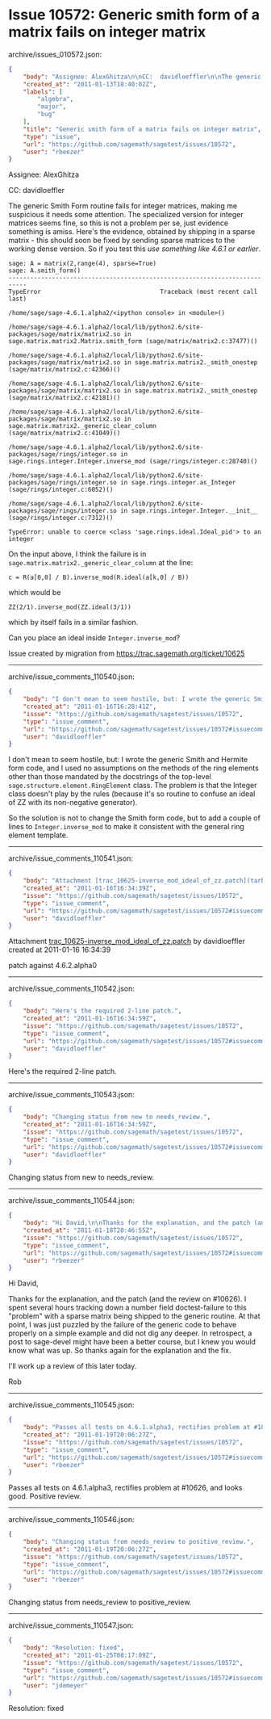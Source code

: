# Issue 10572: Generic smith form of a matrix fails on integer matrix

archive/issues_010572.json:
```json
{
    "body": "Assignee: AlexGhitza\n\nCC:  davidloeffler\n\nThe generic Smith Form routine fails for integer matrices, making me suspicious it needs some attention.  The specialized version for integer matrices seems fine, so this is not a problem per se, just evidence something is amiss.  Here's the evidence, obtained by shipping in a sparse matrix - this should soon be fixed by sending sparse matrices to the working dense version.  So if you test this *use something like 4.6.1 or earlier*.\n\n\n```\nsage: A = matrix(2,range(4), sparse=True)\nsage: A.smith_form()\n---------------------------------------------------------------------------\nTypeError                                 Traceback (most recent call last)\n\n/home/sage/sage-4.6.1.alpha2/<ipython console> in <module>()\n\n/home/sage/sage-4.6.1.alpha2/local/lib/python2.6/site-packages/sage/matrix/matrix2.so in sage.matrix.matrix2.Matrix.smith_form (sage/matrix/matrix2.c:37477)()\n\n/home/sage/sage-4.6.1.alpha2/local/lib/python2.6/site-packages/sage/matrix/matrix2.so in sage.matrix.matrix2._smith_onestep (sage/matrix/matrix2.c:42366)()\n\n/home/sage/sage-4.6.1.alpha2/local/lib/python2.6/site-packages/sage/matrix/matrix2.so in sage.matrix.matrix2._smith_onestep (sage/matrix/matrix2.c:42181)()\n\n/home/sage/sage-4.6.1.alpha2/local/lib/python2.6/site-packages/sage/matrix/matrix2.so in sage.matrix.matrix2._generic_clear_column (sage/matrix/matrix2.c:41049)()\n\n/home/sage/sage-4.6.1.alpha2/local/lib/python2.6/site-packages/sage/rings/integer.so in sage.rings.integer.Integer.inverse_mod (sage/rings/integer.c:28740)()\n\n/home/sage/sage-4.6.1.alpha2/local/lib/python2.6/site-packages/sage/rings/integer.so in sage.rings.integer.as_Integer (sage/rings/integer.c:6052)()\n\n/home/sage/sage-4.6.1.alpha2/local/lib/python2.6/site-packages/sage/rings/integer.so in sage.rings.integer.Integer.__init__ (sage/rings/integer.c:7312)()\n\nTypeError: unable to coerce <class 'sage.rings.ideal.Ideal_pid'> to an integer\n```\n\n\nOn the input above, I think the failure is in `sage.matrix.matrix2._generic_clear_column` at the line:\n\n\n```\nc = R(a[0,0] / B).inverse_mod(R.ideal(a[k,0] / B))\n```\n\n\nwhich would be \n\n\n```\nZZ(2/1).inverse_mod(ZZ.ideal(3/1))\n```\n\n\nwhich by itself fails in a similar fashion.\n\nCan you place an ideal inside `Integer.inverse_mod`?\n\nIssue created by migration from https://trac.sagemath.org/ticket/10625\n\n",
    "created_at": "2011-01-13T18:40:02Z",
    "labels": [
        "algebra",
        "major",
        "bug"
    ],
    "title": "Generic smith form of a matrix fails on integer matrix",
    "type": "issue",
    "url": "https://github.com/sagemath/sagetest/issues/10572",
    "user": "rbeezer"
}
```
Assignee: AlexGhitza

CC:  davidloeffler

The generic Smith Form routine fails for integer matrices, making me suspicious it needs some attention.  The specialized version for integer matrices seems fine, so this is not a problem per se, just evidence something is amiss.  Here's the evidence, obtained by shipping in a sparse matrix - this should soon be fixed by sending sparse matrices to the working dense version.  So if you test this *use something like 4.6.1 or earlier*.


```
sage: A = matrix(2,range(4), sparse=True)
sage: A.smith_form()
---------------------------------------------------------------------------
TypeError                                 Traceback (most recent call last)

/home/sage/sage-4.6.1.alpha2/<ipython console> in <module>()

/home/sage/sage-4.6.1.alpha2/local/lib/python2.6/site-packages/sage/matrix/matrix2.so in sage.matrix.matrix2.Matrix.smith_form (sage/matrix/matrix2.c:37477)()

/home/sage/sage-4.6.1.alpha2/local/lib/python2.6/site-packages/sage/matrix/matrix2.so in sage.matrix.matrix2._smith_onestep (sage/matrix/matrix2.c:42366)()

/home/sage/sage-4.6.1.alpha2/local/lib/python2.6/site-packages/sage/matrix/matrix2.so in sage.matrix.matrix2._smith_onestep (sage/matrix/matrix2.c:42181)()

/home/sage/sage-4.6.1.alpha2/local/lib/python2.6/site-packages/sage/matrix/matrix2.so in sage.matrix.matrix2._generic_clear_column (sage/matrix/matrix2.c:41049)()

/home/sage/sage-4.6.1.alpha2/local/lib/python2.6/site-packages/sage/rings/integer.so in sage.rings.integer.Integer.inverse_mod (sage/rings/integer.c:28740)()

/home/sage/sage-4.6.1.alpha2/local/lib/python2.6/site-packages/sage/rings/integer.so in sage.rings.integer.as_Integer (sage/rings/integer.c:6052)()

/home/sage/sage-4.6.1.alpha2/local/lib/python2.6/site-packages/sage/rings/integer.so in sage.rings.integer.Integer.__init__ (sage/rings/integer.c:7312)()

TypeError: unable to coerce <class 'sage.rings.ideal.Ideal_pid'> to an integer
```


On the input above, I think the failure is in `sage.matrix.matrix2._generic_clear_column` at the line:


```
c = R(a[0,0] / B).inverse_mod(R.ideal(a[k,0] / B))
```


which would be 


```
ZZ(2/1).inverse_mod(ZZ.ideal(3/1))
```


which by itself fails in a similar fashion.

Can you place an ideal inside `Integer.inverse_mod`?

Issue created by migration from https://trac.sagemath.org/ticket/10625





---

archive/issue_comments_110540.json:
```json
{
    "body": "I don't mean to seem hostile, but: I wrote the generic Smith and Hermite form code, and I used no assumptions on the methods of the ring elements other than those mandated by the docstrings of the top-level `sage.structure.element.RingElement` class. The problem is that the Integer class doesn't play by the rules (because it's so routine to confuse an ideal of ZZ with its non-negative generator).\n\nSo the solution is not to change the Smith form code, but to add a couple of lines to `Integer.inverse_mod` to make it consistent with the general ring element template.",
    "created_at": "2011-01-16T16:28:41Z",
    "issue": "https://github.com/sagemath/sagetest/issues/10572",
    "type": "issue_comment",
    "url": "https://github.com/sagemath/sagetest/issues/10572#issuecomment-110540",
    "user": "davidloeffler"
}
```

I don't mean to seem hostile, but: I wrote the generic Smith and Hermite form code, and I used no assumptions on the methods of the ring elements other than those mandated by the docstrings of the top-level `sage.structure.element.RingElement` class. The problem is that the Integer class doesn't play by the rules (because it's so routine to confuse an ideal of ZZ with its non-negative generator).

So the solution is not to change the Smith form code, but to add a couple of lines to `Integer.inverse_mod` to make it consistent with the general ring element template.



---

archive/issue_comments_110541.json:
```json
{
    "body": "Attachment [trac_10625-inverse_mod_ideal_of_zz.patch](tarball://root/attachments/some-uuid/ticket10625/trac_10625-inverse_mod_ideal_of_zz.patch) by davidloeffler created at 2011-01-16 16:34:39\n\npatch against 4.6.2.alpha0",
    "created_at": "2011-01-16T16:34:39Z",
    "issue": "https://github.com/sagemath/sagetest/issues/10572",
    "type": "issue_comment",
    "url": "https://github.com/sagemath/sagetest/issues/10572#issuecomment-110541",
    "user": "davidloeffler"
}
```

Attachment [trac_10625-inverse_mod_ideal_of_zz.patch](tarball://root/attachments/some-uuid/ticket10625/trac_10625-inverse_mod_ideal_of_zz.patch) by davidloeffler created at 2011-01-16 16:34:39

patch against 4.6.2.alpha0



---

archive/issue_comments_110542.json:
```json
{
    "body": "Here's the required 2-line patch.",
    "created_at": "2011-01-16T16:34:59Z",
    "issue": "https://github.com/sagemath/sagetest/issues/10572",
    "type": "issue_comment",
    "url": "https://github.com/sagemath/sagetest/issues/10572#issuecomment-110542",
    "user": "davidloeffler"
}
```

Here's the required 2-line patch.



---

archive/issue_comments_110543.json:
```json
{
    "body": "Changing status from new to needs_review.",
    "created_at": "2011-01-16T16:34:59Z",
    "issue": "https://github.com/sagemath/sagetest/issues/10572",
    "type": "issue_comment",
    "url": "https://github.com/sagemath/sagetest/issues/10572#issuecomment-110543",
    "user": "davidloeffler"
}
```

Changing status from new to needs_review.



---

archive/issue_comments_110544.json:
```json
{
    "body": "Hi David,\n\nThanks for the explanation, and the patch (and the review on #10626).  I spent several hours tracking down a number field doctest-failure to this \"problem\" with a sparse matrix being shipped to the generic routine.  At that point, I was just puzzled by the failure of the generic code to behave properly on a simple example and did not dig any deeper.  In retrospect, a post to sage-devel might have been a better course, but I knew you would know what was up.  So thanks again for the explanation and the fix.\n\nI'll work up a review of this later today.\n\nRob",
    "created_at": "2011-01-18T20:46:55Z",
    "issue": "https://github.com/sagemath/sagetest/issues/10572",
    "type": "issue_comment",
    "url": "https://github.com/sagemath/sagetest/issues/10572#issuecomment-110544",
    "user": "rbeezer"
}
```

Hi David,

Thanks for the explanation, and the patch (and the review on #10626).  I spent several hours tracking down a number field doctest-failure to this "problem" with a sparse matrix being shipped to the generic routine.  At that point, I was just puzzled by the failure of the generic code to behave properly on a simple example and did not dig any deeper.  In retrospect, a post to sage-devel might have been a better course, but I knew you would know what was up.  So thanks again for the explanation and the fix.

I'll work up a review of this later today.

Rob



---

archive/issue_comments_110545.json:
```json
{
    "body": "Passes all tests on 4.6.1.alpha3, rectifies problem at #10626, and looks good.  Positive review.",
    "created_at": "2011-01-19T20:06:27Z",
    "issue": "https://github.com/sagemath/sagetest/issues/10572",
    "type": "issue_comment",
    "url": "https://github.com/sagemath/sagetest/issues/10572#issuecomment-110545",
    "user": "rbeezer"
}
```

Passes all tests on 4.6.1.alpha3, rectifies problem at #10626, and looks good.  Positive review.



---

archive/issue_comments_110546.json:
```json
{
    "body": "Changing status from needs_review to positive_review.",
    "created_at": "2011-01-19T20:06:27Z",
    "issue": "https://github.com/sagemath/sagetest/issues/10572",
    "type": "issue_comment",
    "url": "https://github.com/sagemath/sagetest/issues/10572#issuecomment-110546",
    "user": "rbeezer"
}
```

Changing status from needs_review to positive_review.



---

archive/issue_comments_110547.json:
```json
{
    "body": "Resolution: fixed",
    "created_at": "2011-01-25T08:17:09Z",
    "issue": "https://github.com/sagemath/sagetest/issues/10572",
    "type": "issue_comment",
    "url": "https://github.com/sagemath/sagetest/issues/10572#issuecomment-110547",
    "user": "jdemeyer"
}
```

Resolution: fixed
